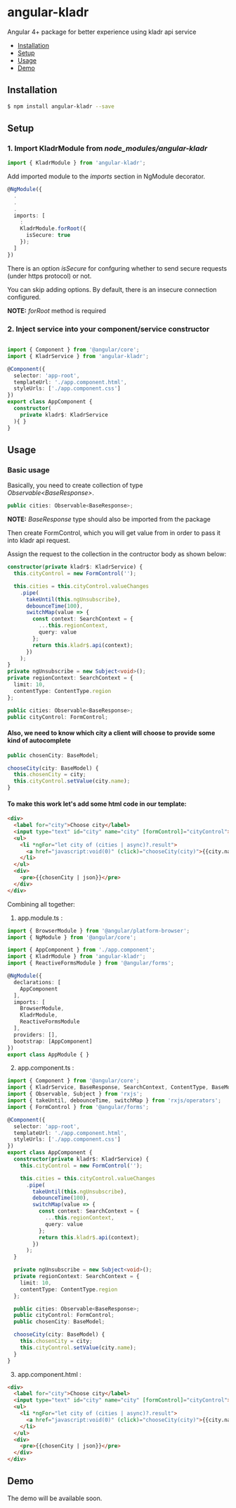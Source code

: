 # angular-kladr
Angular 4+ package for better experience using kladr api service

- [Installation](##installation)
- [Setup](##setup)
- [Usage](##usage)
- [Demo](##demo)

## Installation

```bash
$ npm install angular-kladr --save
```

## Setup
### 1. Import KladrModule from *node_modules/angular-kladr*

```typescript
import { KladrModule } from 'angular-kladr';
```
Add imported module to the *imports* section in NgModule decorator.
```typescript
@NgModule({
  .
  .
  .
  imports: [
    :
    KladrModule.forRoot({
      isSecure: true
    });
  ]
})
```

There is an option *isSecure* for confguring whether to send secure requests (under https protocol) or not.

You can skip adding options. By default, there is an insecure connection configured.

**NOTE:** *forRoot* method is required

### 2. Inject service into your component/service constructor

```typescript

import { Component } from '@angular/core';
import { KladrService } from 'angular-kladr';

@Component({
  selector: 'app-root',
  templateUrl: './app.component.html',
  styleUrls: ['./app.component.css']
})
export class AppComponent {
  constructor(
    private kladr$: KladrService
  ){ }
}
```

## Usage

### Basic usage

Basically, you need to create collection of type *Observable\<BaseResponse\>*.
```typescript
public cities: Observable<BaseResponse>;
```
**NOTE:** *BaseResponse* type should also be imported from the package

Then create FormControl, which you will get value from in order to pass it into kladr api request.

Assign the request to the collection in the contructor body as shown below:
```typescript
constructor(private kladr$: KladrService) {
  this.cityControl = new FormControl('');

  this.cities = this.cityControl.valueChanges
    .pipe(
      takeUntil(this.ngUnsubscribe),
      debounceTime(100),
      switchMap(value => {
        const context: SearchContext = {
          ...this.regionContext,
          query: value
        };
        return this.kladr$.api(context);
      })
    );
}
private ngUnsubscribe = new Subject<void>();
private regionContext: SearchContext = {
  limit: 10,
  contentType: ContentType.region
};

public cities: Observable<BaseResponse>;
public cityControl: FormControl;
```

#### Also, we need to know which city a client will choose to provide some kind of autocomplete
```typescript
public chosenCity: BaseModel;

chooseCity(city: BaseModel) {
  this.chosenCity = city;
  this.cityControl.setValue(city.name);
}
```
#### To make this work let's add some html code in our template:
```html
<div>
  <label for="city">Choose city</label>
  <input type="text" id="city" name="city" [formControl]="cityControl">
  <ul>
    <li *ngFor="let city of (cities | async)?.result">
      <a href="javascript:void(0)" (click)="chooseCity(city)">{{city.name}}</a>
    </li>
  </ul>
  <div>
    <pre>{{chosenCity | json}}</pre>
  </div>
</div>
```
Combining all together:

1. app.module.ts :
```typescript
import { BrowserModule } from '@angular/platform-browser';
import { NgModule } from '@angular/core';

import { AppComponent } from './app.component';
import { KladrModule } from 'angular-kladr';
import { ReactiveFormsModule } from '@angular/forms';

@NgModule({
  declarations: [
    AppComponent
  ],
  imports: [
    BrowserModule,
    KladrModule,
    ReactiveFormsModule
  ],
  providers: [],
  bootstrap: [AppComponent]
})
export class AppModule { }
```
2. app.component.ts :
```typescript
import { Component } from '@angular/core';
import { KladrService, BaseResponse, SearchContext, ContentType, BaseModel } from 'angular-kladr';
import { Observable, Subject } from 'rxjs';
import { takeUntil, debounceTime, switchMap } from 'rxjs/operators';
import { FormControl } from '@angular/forms';

@Component({
  selector: 'app-root',
  templateUrl: './app.component.html',
  styleUrls: ['./app.component.css']
})
export class AppComponent {
  constructor(private kladr$: KladrService) {
    this.cityControl = new FormControl('');

    this.cities = this.cityControl.valueChanges
      .pipe(
        takeUntil(this.ngUnsubscribe),
        debounceTime(100),
        switchMap(value => {
          const context: SearchContext = {
            ...this.regionContext,
            query: value
          };
          return this.kladr$.api(context);
        })
      );
  }

  private ngUnsubscribe = new Subject<void>();
  private regionContext: SearchContext = {
    limit: 10,
    contentType: ContentType.region
  };

  public cities: Observable<BaseResponse>;
  public cityControl: FormControl;
  public chosenCity: BaseModel;

  chooseCity(city: BaseModel) {
    this.chosenCity = city;
    this.cityControl.setValue(city.name);
  }
}
```
3. app.component.html :
```html
<div>
  <label for="city">Choose city</label>
  <input type="text" id="city" name="city" [formControl]="cityControl">
  <ul>
    <li *ngFor="let city of (cities | async)?.result">
      <a href="javascript:void(0)" (click)="chooseCity(city)">{{city.name}}</a>
    </li>
  </ul>
  <div>
    <pre>{{chosenCity | json}}</pre>
  </div>
</div>

```

## Demo
The demo will be available soon.